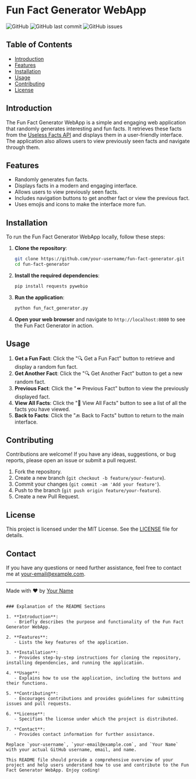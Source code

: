 # Fun Fact Generator WebApp

![GitHub](https://img.shields.io/github/license/your-username/fun-fact-generator)
![GitHub last commit](https://img.shields.io/github/last-commit/your-username/fun-fact-generator)
![GitHub issues](https://img.shields.io/github/issues/your-username/fun-fact-generator)

## Table of Contents

- [Introduction](#introduction)
- [Features](#features)
- [Installation](#installation)
- [Usage](#usage)
- [Contributing](#contributing)
- [License](#license)

## Introduction

The Fun Fact Generator WebApp is a simple and engaging web application that randomly generates interesting and fun facts. It retrieves these facts from the [Useless Facts API](https://uselessfacts.jsph.pl/) and displays them in a user-friendly interface. The application also allows users to view previously seen facts and navigate through them.

## Features

- Randomly generates fun facts.
- Displays facts in a modern and engaging interface.
- Allows users to view previously seen facts.
- Includes navigation buttons to get another fact or view the previous fact.
- Uses emojis and icons to make the interface more fun.

## Installation

To run the Fun Fact Generator WebApp locally, follow these steps:

1. **Clone the repository**:

   ```bash
   git clone https://github.com/your-username/fun-fact-generator.git
   cd fun-fact-generator
   ```

2. **Install the required dependencies**:

   ```bash
   pip install requests pywebio
   ```

3. **Run the application**:

   ```bash
   python fun_fact_generator.py
   ```

4. **Open your web browser** and navigate to `http://localhost:8080` to see the Fun Fact Generator in action.

## Usage

1. **Get a Fun Fact**: Click the "🔍 Get a Fun Fact" button to retrieve and display a random fun fact.
2. **Get Another Fact**: Click the "🔍 Get Another Fact" button to get a new random fact.
3. **Previous Fact**: Click the "⏪ Previous Fact" button to view the previously displayed fact.
4. **View All Facts**: Click the "📜 View All Facts" button to see a list of all the facts you have viewed.
5. **Back to Facts**: Click the "🔙 Back to Facts" button to return to the main interface.

## Contributing

Contributions are welcome! If you have any ideas, suggestions, or bug reports, please open an issue or submit a pull request.

1. Fork the repository.
2. Create a new branch (`git checkout -b feature/your-feature`).
3. Commit your changes (`git commit -am 'Add your feature'`).
4. Push to the branch (`git push origin feature/your-feature`).
5. Create a new Pull Request.

## License

This project is licensed under the MIT License. See the [LICENSE](LICENSE) file for details.

## Contact

If you have any questions or need further assistance, feel free to contact me at [your-email@example.com](mailto:your-email@example.com).

---

Made with ❤️ by [Your Name](https://github.com/your-username)
```

### Explanation of the README Sections

1. **Introduction**:
   - Briefly describes the purpose and functionality of the Fun Fact Generator WebApp.

2. **Features**:
   - Lists the key features of the application.

3. **Installation**:
   - Provides step-by-step instructions for cloning the repository, installing dependencies, and running the application.

4. **Usage**:
   - Explains how to use the application, including the buttons and their functions.

5. **Contributing**:
   - Encourages contributions and provides guidelines for submitting issues and pull requests.

6. **License**:
   - Specifies the license under which the project is distributed.

7. **Contact**:
   - Provides contact information for further assistance.

Replace `your-username`, `your-email@example.com`, and `Your Name` with your actual GitHub username, email, and name.

This README file should provide a comprehensive overview of your project and help users understand how to use and contribute to the Fun Fact Generator WebApp. Enjoy coding!